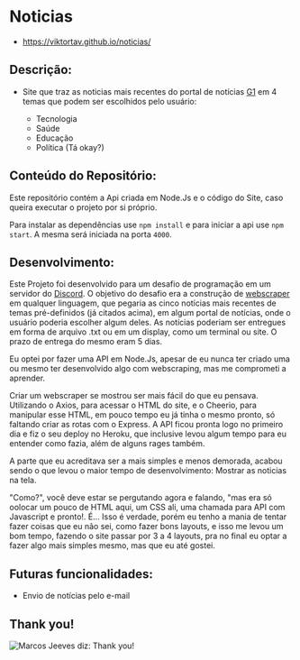 # Noticias

* https://viktortav.github.io/noticias/

## Descrição:

* Site que traz as noticias mais recentes do portal de notícias [G1](https://g1.globo.com/) em 4 temas que podem ser escolhidos pelo usuário:

  - Tecnologia
  - Saúde 
  - Educação 
  - Política (Tá okay?)

## Conteúdo do Repositório:

Este repositório contém a Api criada em Node.Js e o código do Site, caso queira executar o projeto por si próprio.

Para instalar as dependências use `npm install` e para iniciar a api use `npm start`. A mesma será iniciada na porta `4000`.

## Desenvolvimento:

Este Projeto foi desenvolvido para um desafio de programação em um servidor do [Discord](https://disboard.org/server/743482187365613641). O objetivo do desafio era a construção de [webscraper](https://pt.wikipedia.org/wiki/Coleta_de_dados_web) em qualquer linguagem, que pegaria as cinco notícias mais recentes de temas pré-definidos (já citados acima), em algum portal de notícias, onde o usuário poderia escolher algum deles. As notícias poderiam ser entregues em forma de arquivo .txt ou em um display, como um terminal ou site. O prazo de entrega do mesmo eram 5 dias.

Eu optei por fazer uma API em Node.Js, apesar de eu nunca ter criado uma ou mesmo ter desenvolvido algo com webscraping, mas me comprometi a aprender.

Criar um webscraper se mostrou ser mais fácil do que eu pensava. Utilizando o Axios, para acessar o HTML do site, e o Cheerio, para manipular esse HTML, em pouco tempo eu já tinha o mesmo pronto, só faltando criar as rotas com o Express. A API ficou pronta logo no primeiro dia e fiz o seu deploy no Heroku, que inclusive levou algum tempo para eu entender como fazia, além de alguns rages também. 

A parte que eu acreditava ser a mais simples e menos demorada, acabou sendo o que levou o maior tempo de desenvolvimento: Mostrar as noticias na tela.

"Como?", você deve estar se pergutando agora e falando, "mas era só oolocar um pouco de HTML aqui, um CSS ali, uma chamada para API com Javascript e pronto!. É... Isso é verdade, porém eu tenho a mania de tentar fazer coisas que eu não sei, como fazer bons layouts, e isso me levou um bom tempo, fazendo o site passar por 3 a 4 layouts, pra no final eu optar a fazer algo mais simples mesmo, mas que eu até gostei.

## Futuras funcionalidades:

* Envio de notícias pelo e-mail

## Thank you!

![Marcos Jeeves diz: Thank you!](https://media1.tenor.com/images/b37f90c715bc2dd1ca46c825aec889e8/tenor.gif?itemid=19943938)
